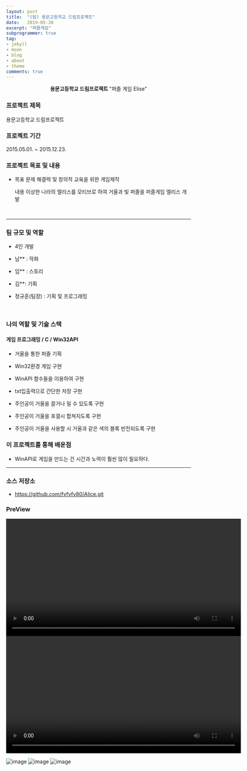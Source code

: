 ```yaml
---
layout: post
title:  "(팀) 용문고등학교 드림프로젝트"
date:   2019-05-30
excerpt: "퍼즐게임"
subprogrammer: true
tag:
- jekyll
- moon
- blog
- about
- theme
comments: true
---
```


<center><b>용문고등학교 드림프로젝트
</b> "퍼즐 게임 Elise"</center>

### 프로젝트 제목
용문고등학교 드림프로젝트

### 프로젝트 기간
2015.05.01. ~ 2015.12.23.

### 프로젝트 목표 및 내용
* 목표 문제 해결력 및 창의적 교육을 위한 게임제작

  내용 이상한 나라의 엘리스를 모티브로 하여 거울과 빛 퍼즐을 퍼즐게임 엘리스 개발

  ​    

---

### 팀 규모 및 역할
* 4인 개발

* 남** : 작화

* 임** : 스토리

* 김**: 기획

* 정규훈(팀장) : 기획 및 프로그래밍

​    

### 나의 역할 및 기술 스택
#### 게임 프로그래밍 / C / Win32API
* 거울을 통한 퍼즐 기획

* Win32환경 게임 구현

* WinAPI 함수들을 이용하여 구현

* txt입출력으로 간단한 저장 구현

* 주인공이 거울을 끌거나 밀 수 있도록 구현

* 주인공이 거울을 포갤시 합쳐지도록 구현

* 주인공이 거울을 사용할 시 거울과 같은 색의 블록 반전되도록 구현



### 이 프로젝트를 통해 배운점
* WinAPI로 게임을 만드는 건 시간과 노력이 훨씬 많이 필요하다.

---

### 소스 저장소
* https://github.com/fvfvfv80/Alice.git

### PreView

<video oncontextmenu="return true;" id="myVideo" width ="640" controls autoplay>
<source src = "../assets/video/Elise.mp4" type="video/mp4">
</video>

<video oncontextmenu="return true;" id="myVideo" width ="640" controls autoplay>
<source src = "../assets/video/Elise2.mp4" type="video/mp4">
</video>

![image](https://user-images.githubusercontent.com/18138559/72357207-ec8de680-372d-11ea-82e0-1390f623ffd4.png)
![image](https://user-images.githubusercontent.com/18138559/72357210-eef04080-372d-11ea-8484-df3167ccb13a.png)
![image](https://user-images.githubusercontent.com/18138559/72357217-f0ba0400-372d-11ea-87d2-0efb5e39db3f.png)
